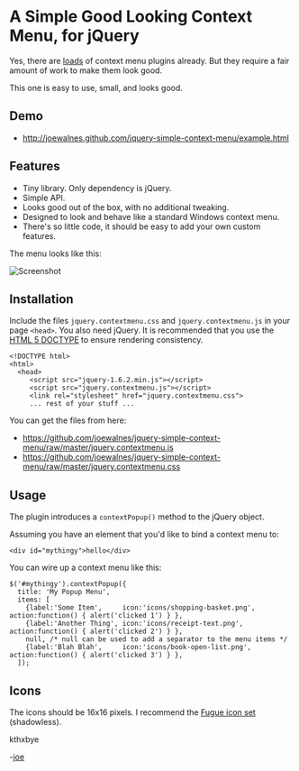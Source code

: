 A Simple Good Looking Context Menu, for jQuery
==============================================

Yes, there are [loads](http://plugins.jquery.com/plugin-tags/context-menu) of context menu
plugins already. But they require a fair amount of work to make them look good.

This one is easy to use, small, and looks good.

Demo
----

* http://joewalnes.github.com/jquery-simple-context-menu/example.html

Features
--------

* Tiny library. Only dependency is jQuery.
* Simple API.
* Looks good out of the box, with no additional tweaking.
* Designed to look and behave like a standard Windows context menu.
* There's so little code, it should be easy to add your own custom features.

The menu looks like this:

![Screenshot](https://github.com/joewalnes/jquery-simple-context-menu/raw/master/demo/screenshot.png)


Installation
------------

Include the files `jquery.contextmenu.css` and `jquery.contextmenu.js` in your page `<head>`. You also need jQuery. It is recommended that you use the [HTML 5 DOCTYPE](http://ejohn.org/blog/html5-doctype/) to ensure rendering consistency.

    <!DOCTYPE html>
    <html>
      <head>
         <script src="jquery-1.6.2.min.js"></script> 
         <script src="jquery.contextmenu.js"></script> 
         <link rel="stylesheet" href="jquery.contextmenu.css">
         ... rest of your stuff ...

You can get the files from here:

* <https://github.com/joewalnes/jquery-simple-context-menu/raw/master/jquery.contextmenu.js>
* <https://github.com/joewalnes/jquery-simple-context-menu/raw/master/jquery.contextmenu.css>

Usage
-----

The plugin introduces a `contextPopup()` method to the jQuery object.

Assuming you have an element that you'd like to bind a context menu to:

    <div id="mythingy">hello</div>

You can wire up a context menu like this:

    $('#mythingy').contextPopup({
      title: 'My Popup Menu',
      items: [
        {label:'Some Item',     icon:'icons/shopping-basket.png', action:function() { alert('clicked 1') } },
        {label:'Another Thing', icon:'icons/receipt-text.png',    action:function() { alert('clicked 2') } },
        null, /* null can be used to add a separator to the menu items */
        {label:'Blah Blah',     icon:'icons/book-open-list.png',  action:function() { alert('clicked 3') } },
      ]);

Icons
-----

The icons should be 16x16 pixels. I recommend the [Fugue icon set](http://p.yusukekamiyamane.com/) (shadowless).


kthxbye

-[joe](http://joewalnes.com)
